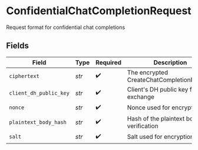 # ConfidentialChatCompletionRequest

Request format for confidential chat completions


## Fields

| Field                                       | Type                                        | Required                                    | Description                                 |
| ------------------------------------------- | ------------------------------------------- | ------------------------------------------- | ------------------------------------------- |
| `ciphertext`                                | *str*                                       | :heavy_check_mark:                          | The encrypted CreateChatCompletionRequest   |
| `client_dh_public_key`                      | *str*                                       | :heavy_check_mark:                          | Client's DH public key for key exchange     |
| `nonce`                                     | *str*                                       | :heavy_check_mark:                          | Nonce used for encryption                   |
| `plaintext_body_hash`                       | *str*                                       | :heavy_check_mark:                          | Hash of the plaintext body for verification |
| `salt`                                      | *str*                                       | :heavy_check_mark:                          | Salt used for encryption                    |